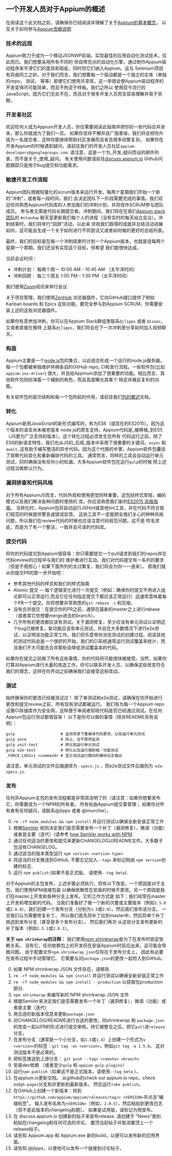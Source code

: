## 一个开发人员对于Appium的概述

在阅读这个此文档之前，请确保你已经阅读并理解了关于[Appium的基本概念](/docs/cn/about-appium/intro.md)，
以及关于如何参与[Appium贡献说明](/CONTRIBUTING.md)

### 技术的远观

Appium致力于成为一个移动JSONWP前端，实现最佳的应用自动化测试技术。仅此而已。我们想要采用所有不同的
但自带亮点的自动化引擎，通过制作Appium驱动程序来平滑它们的差异和瑕疵，同时将它们纳入Appium。这与
Selenium项目有异曲同工之妙。对于我们而言，我们想要每一个驱动都是一个独立的实体（单独的repo， 测试，
等等）即便它们使用共享库，这一举措会使Appium驱动程序的开发变得尽可能简单，而且不拘泥于样板。我们之所以
使用现今流行的JavaScript，因为它们无处不在，而且对于很多开发人员而言容易理解并易于贡献。

### 开发者社区

欢迎任何人成为Appium开发人员，你仅需要阅读此指南并把你的一些代码合并进来，那么你就成为了我们一员。
如果你坚持不懈并且广施善缘，我们将会把你升级为一名提交者，这样你能继续帮助社区发展而且省去很多纷繁复杂。
如果你在开发Appium的时候遇到疑问，请前往我们的开发人员社区`appium-developers@googlegroups.com`.
请注意，这是一个为_开发_疑问而设的邮件列表，而不是关于_使用_疑问。 有关使用问题请前往[discuss.appium.io](https://discuss.appium.io)
Github问题跟踪只是用于bug提交和功能需求。

### 敏捷开发工作流程

Appium团队根据轻量化的scrum版本来运行开发。每两个星期我们开始一个新的“冲刺”，或者每一段时间，我们
会决定团队下一阶段需要完成的事情。我们欢迎任何熟悉Appium代码库的人参加我们的冲刺计划，并将视作SCRUM参与团队成员。
参与者无需是代码长期提交者。冲刺期间，我们将在在我们[Appium slack 团队](https://appium.slack.com)的
`#standup` 聊天室更新我们每个人的进程（没有实时的每天站立会议）。冲刺结束时，我们将举行“回顾”活动，以此来
庆祝我们取得的成就并总结活动进展如何，这可能会生成一个关于如何进行不同尝试又或者如何做的更好的总结列表。

最终，我们的目标是在每一个冲刺结束时计划一个Appium版本，也就是说每两个星期一个周期。我们还没有实现这个目标，但希望
我们能很快达成。

当前会议时间：
* 冲刺计划： 每两个周一 10:00 AM - 10:45 AM （太平洋时间）
* 冲刺回顾： 每三个周五 1:00 PM -  1:30 PM（太平洋时间）

我们使用[Zoom](https://zoom.us)视讯来举行会议

关于项目管理，我们使用[ZenHub](http://zenhub.com) 浏览器插件，它向GitHub接口提供了例如
Kanban boards 和 Epics 这些功能。要完全参与到Appium SCRUM，你需要安装上述的这些浏览器插件。

如果你有意参加冲刺，你可以在Appium Slack群组里联系`@jlipps` 或者 `@isaac`，又或者直接在推特
上联系`@jlipps`，我们将会在下一次冲刺里分享如何加入视频聊天。

### 构造

Appium主要是一个[node.js](http://nodejs.org)包的集合，以此组合形成一个运行的node.js服务器。
每一个包都被单独维护并拥各自的GitHub repo, CI和发行流程。一些软件包(比如 `appium-ios-driver`)
很大，并且给Appinum添加了很重要的功能。相比而言，其他软件包则扮演着一个辅助的角色，而且高度曝光其某个
特定并被反复利的功能。

有关软件包的层次结构和每一个包所起的作用，请前往我们[包的概述](/docs/cn/contributing-to-appium/appium-packages.md)文档。

### 转化

Appium是用JavaScript的新形式编写的，称为ES6（或现在的ES2015）。因为这个版本的语言尚未被老版本
node.js的原生支持，Appium代码是_被移植_到ES5（JS更为广泛支持的版本）。这个转化过程必须发生在所有
代码运行之前。除了ES6的新语言特性，我们也从JS的_后续_版本中采用了很重要的关键词，`async` 和 `await`,
这有助于编写整洁的异步代码。因为这个代换的步骤，Appium软件包囊括了观察代码变化和重新编排代码的工具。
通常而言，同样的工具会自动运行单元测试，同时确保没有任何小的纰漏。大多Appium软件包在运行`gulp`的时候
把上述过程当做默认行为。

### 漏洞排查和代码风格

对于所有AppiumJS而言，代码外观和使用感觉同样重要。这包括样式常规，编码模式以及我们解决各种问题时使用的
库。你应该熟悉我们新的[ES2015 风格指南](/docs/cn/contributing-to-appium/style-guide-2.0.md)。
当转化时，Appium包将自动运行JSHint或其他lint工具，并在代码不符合我们规范的时候提供警告或错误反馈。
这些工具不一定能顾全我们关心的种种风格问题，所以我们在review代码的时候也应该注意代码规范问题。这不是
吹毛求疵，而是为了有一个整洁，一致并且可读的代码库。

### 提交代码

将你的代码提交到Appium很容易：你只需要提交一个pull请求到我们的repos并在代码review的过程中与我们的
维护者进行互动。我们对代码提交有一系列的要求（但是不用担心！如果下面所列的太过繁复，我们将会为你一一道来）。
那我们就从你提交PR的那一步开始吧：

* 参考其他代码的样式和我们的样式指南
* Atomic 提交 -- 每个逻辑变化进行一次提交（例如：确保你的提交不用进入组论即可以正常运行,而且它在任何指定提交下都应该正常运行）这通常意味着每个PR一个提交。你将想要非常熟悉的`git rebase -i` 和压缩。
* 没有合并提交：在提交你的PR之前，通常在最新的master之上进行rebase（或者其它你想要merge进去的branch）。
* 几乎所有的更改都应该有测试。关于漏洞修复，至少应该有单元测试以证明这个bug已被修复。新功能应该有单元测试，并且在大多数情况下进行e2e测试，以证明该功能正常工作。我们将乐意带你浏览测试的创建过程。阅读其他的测试代码会是一个很好的开始。我们的CI系统通常运行测试覆盖率统计，而且我们不大可能去合并那些会降低测试覆盖率的代码。

如果你在提交之前做了所有这些事情，你的代码将可能很快被接受。当然，如果你打算对Appium进行大量的改造工作，你可以联系开发人员，以确保这些改变符合我们的理念，这样在你开动之前确保我们会接受这些改动。

### 测试

始终确保你的更改已经被测试过！ 除了单测试和e2e测试，请确保在你开始进行更改和提交review之前，所有现有测试都被运行。
我们有为每一个Appium repo设置CI存储库作为安全网，这样便于审阅者知晓代码是否已经通过测试。在任何Appium包运行测试都很容易！
以下是你可以做的事情（除非README另有说明）：

```
gulp                    # 监测目录下重编译代码更改，以及运行单元测试
gulp once               # 同上，当不提供监测
gulp unit-test          # 转化和运行单元测试
gulp e2e-test           # 转化以及运行端到端／功能测试
_FORCE_LOGS=1 <command> # 显示测试运行期间的模块日志输出
```

请注意，单元测试的文件后缀通常为 `-specs.js` ，而e2e测试文件后缀则为`-e2e-specs.js`.

### 发布

任何非Appium主包的发布流程都是非常简洁明了的（请注意：如果你想要发布它，你需要成为一个NPM的所有者。
所有权由Appium提交着管理； 如果你对所有者有任何疑问，请联系@jlipps 或者 @imurchie）。

0. `rm -rf node_modules && npm install` 并运行测试以确保全新安装正常工作
0. 根据[SemVer](http://semver.org/) 规则决定我们是否需要发布一个补丁（漏洞修复），微调（功能）或者是主要（迭代）(请参考 [how SemVer works with NPM](https://docs.npmjs.com/getting-started/semantic-versioning).
0. 通过任何适当的更改和提交来更新CHANGELOG以README文件。大多数子包没有CHANGELOG。
0. 通过适当的版本类型运行 `npm version <version-type>` 
0. 将适当的分支推送到GitHub, 不要忘记加入`--tags` 来标记刚由 `npm version`创建的标志.
0. 运行 `npm publish` (如果不是正式版， 请使用`--tag beta`).

对于Appium的主包发布，上述步骤必须执行，但有以下改变。一个原因是对于主包，我们使用NPM收缩包装
以确保依赖性在安装的时候不更改。另一个原因是我们在master上开发和各种分支上发布。它的工作方式是
如下：我们经常在master上开发和增加新的代码。 当我们准备好了做一个新的次要或主要版本（例如`1.5.0`
或`2.0.0`），我们创建一个发布分支（分别为`1.5`或`2.0`）。然后我们发布该分支。 一旦我们认为需要修复补丁，
所以我们首先将补丁拉到master中，然后将单个补丁挑选到发布分支（甚至是多个发布分支）。 然后我们再次
从这些分支发布更新的补丁版本（例如`1.5.1`或`2.0.1`）。

**关于 `npm shrinkwrap`的注释：** 我们使用[npm shrinkwrap](https://docs.npmjs.com/cli/shrinkwrap)是为了在发布时锁定依赖关系。
没有它，任何依赖包上的开发将在安装Appium时反应出来，这可能会导致问题。 由于配置文件`npm-shrinkwrap.json`仅存在于发布分支上，
因此有必要在发布过程中手动管理它。 它需要与对`package.json`的更改一起检入到GitHub。

0. 如果 NPM shrinkwrap JSON 文件存在，请移除.
0. `rm -rf node_modules && npm install` 并运行测试以确保全新安装正常工作
0. `rm -rf node_modules && npm install --production` 以获取仅production部分.
0. `npm shrinkwrap` 来编写新的 NPM shrinkwrap JSON 文件.
0. 根据SemVer来决定我们是否需要发布一个补丁（漏洞修复），微调（功能）或者是主要（迭代）
0. 用合适的新版本信息来更新`package.json` 
0. 对CHANGELOG/README进行合适的更改，同shrinkwrap 和 `package.json`的改变一起以PR的形式进行提交审核。待它被整合之后，把它`pull`进`release`分支。
0. 在发布分支（通常是一个小分支，如`1.5`或`1.4`）上创建一个形式为`v <version>`的标签：`git tag -av <version>`，例如`git tag -a 1.5.0`。 这对测试版本不是必需的。
0. 把标签推送到上游分支： `git push --tags <remote> <branch>`
0. 安装dev依赖 （或者至少`gulp` 和 `appium-gulp-plugins`）
0. 运行`npm publish`（如果这不是正式版本，请使用`--tag beta` ）。
0. 在appium.io更新文档。 从github的check out appium.io repo，check out`gh-pages`分支和并更新到最新版本。 然后运行`rake publish`。
0. 在GitHub上创建一个新版本：转到`https://github.com/appium/appium/releases/tag/v <VERSION>`并点击“编辑标签”。 输入发布名称为`<VERSION>`（例如，`2.0.5`），然后粘贴到更改日志（但不是此版本的changelog标题）。 如果是试用版，请标记为预发布。
0. 在 discuss.appium.io 创建新的帖子来宣布release. 请创建于 "News"类别. 粘贴在changelog和任何可选的评论。 置顶当前帖子并取消置顶上一个release帖子。
0. 请告知 Appium.app 和 Appium.exe 新的build，以便可以发布新的应用界面。
0. 请告知 @jlipps，以便他可以发布一个链接到讨论帖子。